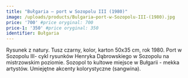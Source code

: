 ```yaml
---
title: "Bułgaria – port w Sozopolu III (1980)"
image: /uploads/products/Bulgaria–port-w-Sozopolu-III-(1980).jpg
price: '700' #price oryginal: 700
price-1: '350' #price oryginal: 350
identifier: Bułgaria
---
```


Rysunek z natury. Tusz czarny, kolor, karton 50x35 cm, rok 1980. Port w Sozopolu III- cykl rysunków Henryka Dąbrowskiego w Sozopolu na mistrzowskim poziomie. Sozopol to kultowe miejsce w Bułgarii - mekka artystów. Umiejętne akcenty kolorystyczne (sangwina).